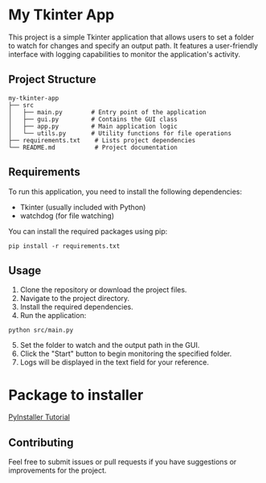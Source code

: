 # My Tkinter App

This project is a simple Tkinter application that allows users to set a folder to watch for changes and specify an output path. It features a user-friendly interface with logging capabilities to monitor the application's activity.

## Project Structure

```
my-tkinter-app
├── src
│   ├── main.py        # Entry point of the application
│   ├── gui.py         # Contains the GUI class
│   ├── app.py         # Main application logic
│   └── utils.py       # Utility functions for file operations
├── requirements.txt    # Lists project dependencies
└── README.md           # Project documentation
```

## Requirements

To run this application, you need to install the following dependencies:

- Tkinter (usually included with Python)
- watchdog (for file watching)

You can install the required packages using pip:

```
pip install -r requirements.txt
```

## Usage

1. Clone the repository or download the project files.
2. Navigate to the project directory.
3. Install the required dependencies.
4. Run the application:

```
python src/main.py
```

5. Set the folder to watch and the output path in the GUI.
6. Click the "Start" button to begin monitoring the specified folder.
7. Logs will be displayed in the text field for your reference.

# Package to installer

[PyInstaller Tutorial](https://www.pythonguis.com/tutorials/packaging-tkinter-applications-windows-pyinstaller/)

## Contributing

Feel free to submit issues or pull requests if you have suggestions or improvements for the project.